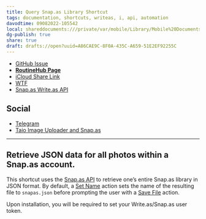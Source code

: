 ```yaml
---
title: Query Snap.as Library Shortcut
tags: documentation, shortcuts, writeas, i, api, automation
davodtime: 09082022-105542
local: shareddocuments:///private/var/mobile/Library/Mobile%20Documents/iCloud~md~obsidian/Documents/OBSHIDDIAN/drafts/A86CAE9C-8F0A-435C-A659-51E2EF92255C.md
dg-publish: true
share: true
draft: drafts://open?uuid=A86CAE9C-8F0A-435C-A659-51E2EF92255C
---
```


- [GitHub Issue](https://github.com/extratone/i/issues/182)
- [**RoutineHub Page**](https://routinehub.co/shortcut/11543)
- [iCloud Share Link](https://www.icloud.com/shortcuts/eb591391eb194ef3821465f1a7f64cf9)
- [WTF](https://davidblue.wtf/drafts/A86CAE9C-8F0A-435C-A659-51E2EF92255C.html)
- [Snap.as Write.as API](drafts://open?uuid=BD1C9DBB-3C89-4FD9-AC9F-4D43BF2C7F08)

## Social

- [Telegram](https://t.me/extratone/10990)
- [Taio Image Uploader and Snap.as](drafts://open?uuid=DD9A7373-F763-4B84-853C-6964F4F3B39D)

---

## Retrieve JSON data for all photos within a Snap.as account.

This shortcut uses the [Snap.as API](https://developers.snap.as/docs/api) to retrieve one’s entire Snap.as library in JSON format.  By default, a [Set Name](https://www.matthewcassinelli.com/actions/set-name/) action sets the name of the resulting file to `snapas.json` before prompting the user with a [Save File](https://www.matthewcassinelli.com/actions/save-file/) action.

Upon installation, you will be required to set your Write.as/Snap.as user token.